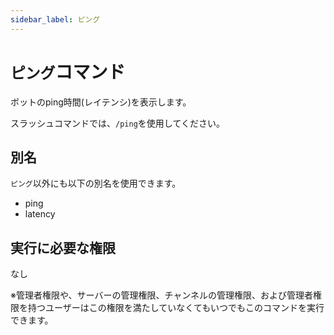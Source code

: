 ```yaml
---
sidebar_label: ピング
---
```

# `ピング`コマンド
ボットのping時間(レイテンシ)を表示します。

スラッシュコマンドでは、`/ping`を使用してください。

## 別名
`ピング`以外にも以下の別名を使用できます。

- ping
- latency




## 実行に必要な権限
なし

※管理者権限や、サーバーの管理権限、チャンネルの管理権限、および管理者権限を持つユーザーはこの権限を満たしていなくてもいつでもこのコマンドを実行できます。
  
